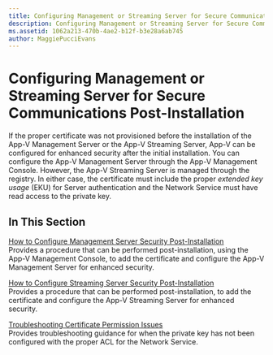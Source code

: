 ```yaml
---
title: Configuring Management or Streaming Server for Secure Communications Post-Installation
description: Configuring Management or Streaming Server for Secure Communications Post-Installation
ms.assetid: 1062a213-470b-4ae2-b12f-b3e28a6ab745
author: MaggiePucciEvans
---
```


# Configuring Management or Streaming Server for Secure Communications Post-Installation


If the proper certificate was not provisioned before the installation of the App-V Management Server or the App-V Streaming Server, App-V can be configured for enhanced security after the initial installation. You can configure the App-V Management Server through the App-V Management Console. However, the App-V Streaming Server is managed through the registry. In either case, the certificate must include the proper *extended key usage* (EKU) for Server authentication and the Network Service must have read access to the private key.

## In This Section


<a href="" id="how-to-configure-management-server-security-post-installation"></a>[How to Configure Management Server Security Post-Installation](how-to-configure-management-server-security-post-installation.md)  
Provides a procedure that can be performed post-installation, using the App-V Management Console, to add the certificate and configure the App-V Management Server for enhanced security.

<a href="" id="how-to-configure-streaming-server-security-post-installation"></a>[How to Configure Streaming Server Security Post-Installation](how-to-configure-streaming-server-security-post-installation.md)  
Provides a procedure that can be performed post-installation, to add the certificate and configure the App-V Streaming Server for enhanced security.

<a href="" id="troubleshooting-certificate-permission-issues"></a>[Troubleshooting Certificate Permission Issues](troubleshooting-certificate-permission-issues.md)  
Provides troubleshooting guidance for when the private key has not been configured with the proper ACL for the Network Service.

 

 





